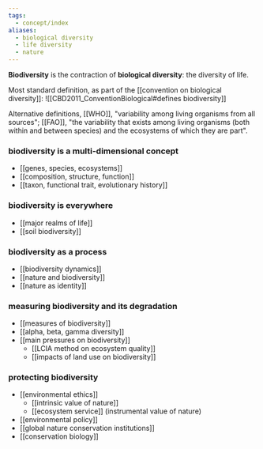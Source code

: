 ```yaml
---
tags:
  - concept/index
aliases:
  - biological diversity
  - life diversity
  - nature
---
```

**Biodiversity** is the contraction of **biological diversity**: the diversity of life.

Most standard definition, as part of the [[convention on biological diversity]]:
![[CBD2011_ConventionBiological#defines biodiversity]]

Alternative definitions, [[WHO]], "variability among living organisms from all sources"; [[FAO]], "the variability that exists among living organisms (both within and between species) and the ecosystems of which they are part".
### biodiversity is a multi-dimensional concept
- [[genes, species, ecosystems]]
- [[composition, structure, function]]
- [[taxon, functional trait, evolutionary history]]
### biodiversity is everywhere
- [[major realms of life]]
- [[soil biodiversity]]
### biodiversity as a process
- [[biodiversity dynamics]]
- [[nature and biodiversity]]
- [[nature as identity]]
### measuring biodiversity and its degradation
- [[measures of biodiversity]]
- [[alpha, beta, gamma diversity]]
- [[main pressures on biodiversity]]
	- [[LCIA method on ecosystem quality]]
	- [[impacts of land use on biodiversity]]
### protecting biodiversity
- [[environmental ethics]]
	- [[intrinsic value of nature]]
	- [[ecosystem service]] (instrumental value of nature)
- [[environmental policy]]
- [[global nature conservation institutions]]
- [[conservation biology]]